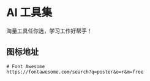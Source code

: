 # AI 工具集
海量工具任你选，学习工作好帮手！

## 图标地址
```
# Font Awesome
https://fontawesome.com/search?q=poster&o=r&m=free
```

